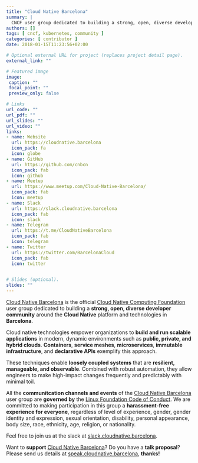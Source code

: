 ```yaml
---
title: "Cloud Native Barcelona"
summary: |
  CNCF user group dedicated to building a strong, open, diverse developer community around the Cloud Native technologies in Barcelona.
authors: []
tags: [ cncf, kubernetes, community ]
categories: [ contributor ]
date: 2018-01-15T11:23:56+02:00

# Optional external URL for project (replaces project detail page).
external_link: ""

# Featured image
image:
 caption: ""
 focal_point: ""
 preview_only: false

# Links
url_code: ""
url_pdf: ""
url_slides: ""
url_video: ""
links:
- name: Website
  url: https://cloudnative.barcelona
  icon_pack: fa
  icon: globe
- name: GitHub
  url: https://github.com/cnbcn
  icon_pack: fab
  icon: github
- name: Meetup
  url: https://www.meetup.com/Cloud-Native-Barcelona/
  icon_pack: fab
  icon: meetup
- name: Slack
  url: https://slack.cloudnative.barcelona
  icon_pack: fab
  icon: slack
- name: Telegram
  url: https://t.me/CloudNativeBarcelona
  icon_pack: fab
  icon: telegram
- name: Twitter
  url: https://twitter.com/BarcelonaCloud
  icon_pack: fab
  icon: twitter
  

# Slides (optional).
slides: ""
---
```


[Cloud Native Barcelona](http://cloudnative.barcelona) is the official [Cloud Native Computing Foundation](https://cncf.io) user group dedicated to building a **strong, open, diverse developer community** around the **Cloud Native** platform and technologies in **Barcelona**.

Cloud native technologies empower organizations to **build and run scalable applications** in modern, dynamic environments such as **public, private, and hybrid clouds**. **Containers**, **service meshes**, **microservices**, **immutable infrastructure**, and **declarative APIs** exemplify this approach.

These techniques enable **loosely coupled systems** that are **resilient, manageable, and observable**. Combined with robust automation, they allow engineers to make high-impact changes frequently and predictably with minimal toil.

All the **communitcation channels and events** of the [Cloud Native Barcelona](http://cloudnative.barcelona) user group are **governed by** the [Linux Foundation Code of Conduct](https://events.linuxfoundation.org/code-of-conduct/). We are committed to making participation in this group a **harassment-free experience for everyone**, regardless of level of experience, gender, gender identity and expression, sexual orientation, disability, personal appearance, body size, race, ethnicity, age, religion, or nationality.

Feel free to join us at the slack at [slack.cloudnative.barcelona](https://slack.cloudnative.barcelona).

Want to **support** [Cloud Native Barcelona](http://cloudnative.barcelona)? Do you have a **talk proposal**? Please send us details at [speak.cloudnative.barcelona](https://speak.cloudnative.barcelona), **thanks!**